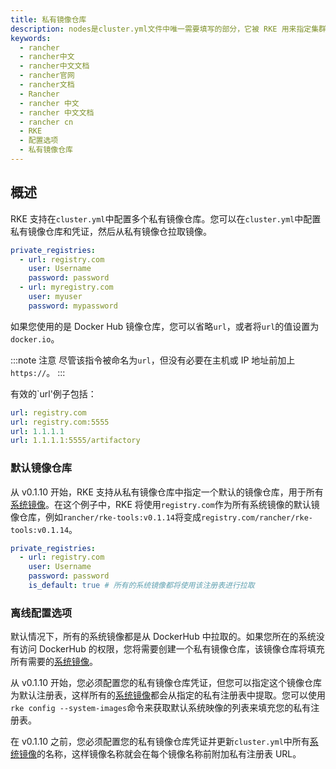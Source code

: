 ```yaml
---
title: 私有镜像仓库
description: nodes是cluster.yml文件中唯一需要填写的部分，它被 RKE 用来指定集群节点、用于访问节点的 ssh 凭证以及这些节点在 Kubernetes 集群中的角色。它被 RKE 用来指定集群节点、用于访问节点的 ssh 凭证以及这些节点在 Kubernetes 集群中的角色。
keywords:
  - rancher
  - rancher中文
  - rancher中文文档
  - rancher官网
  - rancher文档
  - Rancher
  - rancher 中文
  - rancher 中文文档
  - rancher cn
  - RKE
  - 配置选项
  - 私有镜像仓库
---
```


## 概述

RKE 支持在`cluster.yml`中配置多个私有镜像仓库。您可以在`cluster.yml`中配置私有镜像仓库和凭证，然后从私有镜像仓拉取镜像。

```yaml
private_registries:
  - url: registry.com
    user: Username
    password: password
  - url: myregistry.com
    user: myuser
    password: mypassword
```

如果您使用的是 Docker Hub 镜像仓库，您可以省略`url`，或者将`url`的值设置为 `docker.io`。

:::note 注意
尽管该指令被命名为`url`，但没有必要在主机或 IP 地址前加上`https://`。
:::

有效的`url'例子包括：

```yaml
url: registry.com
url: registry.com:5555
url: 1.1.1.1
url: 1.1.1.1:5555/artifactory
```

### 默认镜像仓库

从 v0.1.10 开始，RKE 支持从私有镜像仓库中指定一个默认的镜像仓库，用于所有[系统镜像](/docs/rke/config-options/system-images/_index)。在这个例子中，RKE 将使用`registry.com`作为所有系统镜像的默认镜像仓库，例如`rancher/rke-tools:v0.1.14`将变成`registry.com/rancher/rke-tools:v0.1.14`。

```yaml
private_registries:
  - url: registry.com
    user: Username
    password: password
    is_default: true # 所有的系统镜像都将使用该注册表进行拉取
```

### 离线配置选项

默认情况下，所有的系统镜像都是从 DockerHub 中拉取的。如果您所在的系统没有访问 DockerHub 的权限，您将需要创建一个私有镜像仓库，该镜像仓库将填充所有需要的[系统镜像](/docs/rke/config-options/system-images/_index)。

从 v0.1.10 开始，您必须配置您的私有镜像仓库凭证，但您可以指定这个镜像仓库为默认注册表，这样所有的[系统镜像](/docs/rke/config-options/system-images/_index)都会从指定的私有注册表中提取。您可以使用`rke config --system-images`命令来获取默认系统映像的列表来填充您的私有注册表。

在 v0.1.10 之前，您必须配置您的私有镜像仓库凭证并更新`cluster.yml`中所有[系统镜像](/docs/rke/config-options/system-images/_index)的名称，这样镜像名称就会在每个镜像名称前附加私有注册表 URL。
